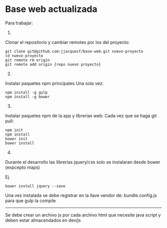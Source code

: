 Base web actualizada
===========================

Para trabajar:

1)

Clonar el repositorio y cambiar remotes por los del proyecto:

```
git clone git@github.com:jjacquesf/base-web.git nuevo-proyecto
cd nuevo-proyecto
git remote rm origin
git remote add origin {repo nuevo proyecto}
```

2)

Instalar paquetes npm principales
Una sola vez:

```
npm install -g gulp
npm install -g bower
```

3)

Instalar paquetes npm de la app y librerias web:
Cada vez que se haga git pull:

```
npm init
npm install
bower init
bower install
```

4)

Durante el desarrollo las librerias jquery/css solo se instalaran desde bower (expcepto maps)

Ej. 

```
bower install jquery --save
```
Una vez instalada se debe registrar en la llave vendor de: bundle.config.js para que gulp la compile

----

Se debe crear un archivo js por cada archivo html que necesite java script y deben estar almacendados en dev/js
